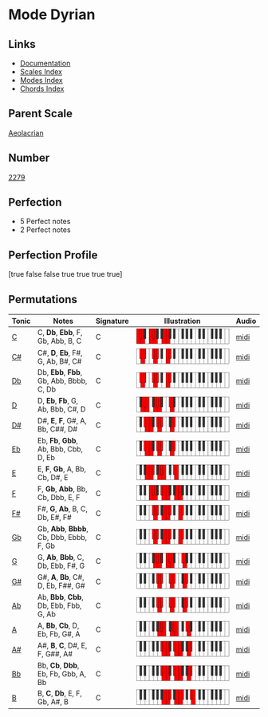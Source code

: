 # Mode Dyrian

## Links

- [Documentation](index.md)
- [Scales Index](Scales.md)
- [Modes Index](Modes.md)
- [Chords Index](Chords.md)

## Parent Scale

[Aeolacrian](ScaleAeolacrian.md)

## Number

[2279](https://ianring.com/musictheory/scales/2279)

## Perfection

- 5 Perfect notes
- 2 Perfect notes

## Perfection Profile

[true false false true true true true]

## Permutations

| Tonic | Notes | Signature | Illustration | Audio |
|-------|-------|-----------|--------------|-------|
| [C](ModeCNaturalDyrian.md) | C, **Db**, **Ebb**, F, Gb, Abb, B, C | C | ![CNaturalDyrian](ModeCNaturalDyrian.png) | [midi](https://github.com/edipermadi/music/blob/main/docs/ModeCNaturalDyrian.mid?raw=true) |
| [C#](ModeCSharpDyrian.md) | C#, **D**, **Eb**, F#, G, Ab, B#, C# | C | ![CSharpDyrian](ModeCSharpDyrian.png) | [midi](https://github.com/edipermadi/music/blob/main/docs/ModeCSharpDyrian.mid?raw=true) |
| [Db](ModeDFlatDyrian.md) | Db, **Ebb**, **Fbb**, Gb, Abb, Bbbb, C, Db | C | ![DFlatDyrian](ModeDFlatDyrian.png) | [midi](https://github.com/edipermadi/music/blob/main/docs/ModeDFlatDyrian.mid?raw=true) |
| [D](ModeDNaturalDyrian.md) | D, **Eb**, **Fb**, G, Ab, Bbb, C#, D | C | ![DNaturalDyrian](ModeDNaturalDyrian.png) | [midi](https://github.com/edipermadi/music/blob/main/docs/ModeDNaturalDyrian.mid?raw=true) |
| [D#](ModeDSharpDyrian.md) | D#, **E**, **F**, G#, A, Bb, C##, D# | C | ![DSharpDyrian](ModeDSharpDyrian.png) | [midi](https://github.com/edipermadi/music/blob/main/docs/ModeDSharpDyrian.mid?raw=true) |
| [Eb](ModeEFlatDyrian.md) | Eb, **Fb**, **Gbb**, Ab, Bbb, Cbb, D, Eb | C | ![EFlatDyrian](ModeEFlatDyrian.png) | [midi](https://github.com/edipermadi/music/blob/main/docs/ModeEFlatDyrian.mid?raw=true) |
| [E](ModeENaturalDyrian.md) | E, **F**, **Gb**, A, Bb, Cb, D#, E | C | ![ENaturalDyrian](ModeENaturalDyrian.png) | [midi](https://github.com/edipermadi/music/blob/main/docs/ModeENaturalDyrian.mid?raw=true) |
| [F](ModeFNaturalDyrian.md) | F, **Gb**, **Abb**, Bb, Cb, Dbb, E, F | C | ![FNaturalDyrian](ModeFNaturalDyrian.png) | [midi](https://github.com/edipermadi/music/blob/main/docs/ModeFNaturalDyrian.mid?raw=true) |
| [F#](ModeFSharpDyrian.md) | F#, **G**, **Ab**, B, C, Db, E#, F# | C | ![FSharpDyrian](ModeFSharpDyrian.png) | [midi](https://github.com/edipermadi/music/blob/main/docs/ModeFSharpDyrian.mid?raw=true) |
| [Gb](ModeGFlatDyrian.md) | Gb, **Abb**, **Bbbb**, Cb, Dbb, Ebbb, F, Gb | C | ![GFlatDyrian](ModeGFlatDyrian.png) | [midi](https://github.com/edipermadi/music/blob/main/docs/ModeGFlatDyrian.mid?raw=true) |
| [G](ModeGNaturalDyrian.md) | G, **Ab**, **Bbb**, C, Db, Ebb, F#, G | C | ![GNaturalDyrian](ModeGNaturalDyrian.png) | [midi](https://github.com/edipermadi/music/blob/main/docs/ModeGNaturalDyrian.mid?raw=true) |
| [G#](ModeGSharpDyrian.md) | G#, **A**, **Bb**, C#, D, Eb, F##, G# | C | ![GSharpDyrian](ModeGSharpDyrian.png) | [midi](https://github.com/edipermadi/music/blob/main/docs/ModeGSharpDyrian.mid?raw=true) |
| [Ab](ModeAFlatDyrian.md) | Ab, **Bbb**, **Cbb**, Db, Ebb, Fbb, G, Ab | C | ![AFlatDyrian](ModeAFlatDyrian.png) | [midi](https://github.com/edipermadi/music/blob/main/docs/ModeAFlatDyrian.mid?raw=true) |
| [A](ModeANaturalDyrian.md) | A, **Bb**, **Cb**, D, Eb, Fb, G#, A | C | ![ANaturalDyrian](ModeANaturalDyrian.png) | [midi](https://github.com/edipermadi/music/blob/main/docs/ModeANaturalDyrian.mid?raw=true) |
| [A#](ModeASharpDyrian.md) | A#, **B**, **C**, D#, E, F, G##, A# | C | ![ASharpDyrian](ModeASharpDyrian.png) | [midi](https://github.com/edipermadi/music/blob/main/docs/ModeASharpDyrian.mid?raw=true) |
| [Bb](ModeBFlatDyrian.md) | Bb, **Cb**, **Dbb**, Eb, Fb, Gbb, A, Bb | C | ![BFlatDyrian](ModeBFlatDyrian.png) | [midi](https://github.com/edipermadi/music/blob/main/docs/ModeBFlatDyrian.mid?raw=true) |
| [B](ModeBNaturalDyrian.md) | B, **C**, **Db**, E, F, Gb, A#, B | C | ![BNaturalDyrian](ModeBNaturalDyrian.png) | [midi](https://github.com/edipermadi/music/blob/main/docs/ModeBNaturalDyrian.mid?raw=true) |
